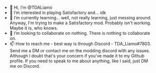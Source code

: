 - 👋 Hi, I’m @TDALiamo
- 👀 I’m interested in playing Satisfactory and... idk
- 🌱 I’m currently learning... well, not really learning, just messing around. Anyway, I'm trying to make a Satisfactory mod. Probably isn't working. Maybe it is, who knows. 
- 💞️ I’m looking to collaborate on nothing. There is nothing to collaborate on. 
- 📫 How to reach me - best way is through Discord - TDA_Liamo#7803. Send me a DM or contact me on the modding discord with any issues. Although I doubt that's your concern if you've made it to my Github profile. If you need to speak to me about anything, like I said, just DM me on Discord.

<!---
TDALiamo/TDALiamo is a ✨ special ✨ repository because its `README.md` (this file) appears on your GitHub profile.
You can click the Preview link to take a look at your changes.
--->
